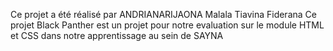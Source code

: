 Ce projet a été réalisé par ANDRIANARIJAONA Malala Tiavina Fiderana
Ce projet Black Panther est  un projet pour notre evaluation sur le module HTML et CSS dans notre apprentissage au sein de SAYNA